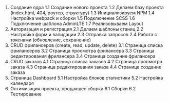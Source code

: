 1. Создание ядра
   1.1 Создание нового проекта
   1.2 Делаем базу проекта (index.html, 404, роутер, структуру)
   1.3 Инициализируем NPM
   1.4 Настройка webpack и сборки
   1.5 Подключение SCSS
   1.6 Подключение шаблона AdminLTE
   1.7 Реализовываем Layout
2. Авторизация и регистрация
   2.1 Делаем шаблоны станиц
   2.2 Настройка форм и валидации
   2.3 Отправка запросов
   2.4 Работа с токенами (обновление, сохранение)
3. CRUD фрилансеров (create, read, update, delete)
   3.1 Страница списка фрилансеров
   3.2 Страница просмотра фрилансера
   3.3 Страница редактирования фрилансера
   3.4 Страница создание фрилансера
4. CRUD заказов
   4.1 Страница списка заказов
   4.2 Страница просмотра заказа
   4.3 Страница редактирования заказа
   4.4 Страница создание заказа
5. Страница Dashboard
   5.1 Настройка блоков статистики
   5.2 Настройка календаря
6. Оптимизация проекта, продакшен сборка
   6.1 Сборки
   6.2 Тестирование





